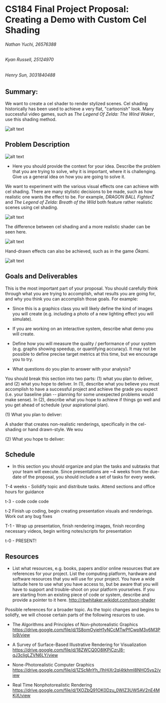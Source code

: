 # CS184 Final Project Proposal: Creating a Demo with Custom Cel Shading

###### Nathan Yuchi, 26576388
###### Kyan Russell, 25124970
###### Henry Sun, 3031840488

## Summary: 

We want to create a cel shader to render stylized scenes. Cel shading historically has been used to achieve a very flat, "cartoonish" look. Many successful video games, such as *The Legend Of Zelda: The Wind Waker*,  use this shading method.

![alt text](https://forums.unrealengine.com/filedata/fetch?id=1076570&d=1507083411 "Logo Title Text 1")

## Problem Description

![alt text](https://upload.wikimedia.org/wikipedia/commons/8/8a/Celshading_teapot_large.png "Logo Title Text 1")

- Here you should provide the context for your idea. Describe the problem that you are trying to solve, why it is important, where it is challenging. Give us a general idea on how you are going to solve it.

We want to experiment with the various visual effects one can achieve with cel shading. There are many stylistic decisions to be made, such as how realistic one wants the effect to be. For example, *DRAGON BALL FighterZ* and *The Legend of Zelda: Breath of the Wild* both feature rather realistic scenes using cel shading.

![alt text](https://uproxx.files.wordpress.com/2018/01/dragon-ball-fighterz.jpg?quality=95 "Logo Title Text 1")

The difference between cel shading and a more realistic shader can be seen here.

![alt text](https://i.kinja-img.com/gawker-media/image/upload/s--R-_JyTsw--/c_scale,fl_progressive,q_80,w_800/unrit4bhz2pejh2fvkzv.jpg "Logo Title Text 1")

Hand-drawn effects can also be achieved, such as in the game *Ōkami*.

![alt text](https://hdwallsbox.com/wallpapers/l/1920x1080/56/video-games-artistic-okami-cell-shaded-1920x1080-55193.jpg "Logo Title Text 1")






## Goals and Deliverables

This is the most important part of your proposal. You should carefully think through what you are trying to accomplish, what results you are going for, and why you think you can accomplish those goals. For example:

- Since this is a graphics class you will likely define the kind of images you will create (e.g. including a photo of a new lighting effect you will simulate).

- If you are working on an interactive system, describe what demo you will create.

- Define how you will measure the quality / performance of your system (e.g. graphs showing speedup, or quantifying accuracy). It may not be possible to define precise target metrics at this time, but we encourage you to try.

- What questions do you plan to answer with your analysis?

You should break this section into two parts: (1) what you plan to deliver, and (2) what you hope to deliver. In (1), describe what you believe you must accomplish to have a successful project and achieve the grade you expect (i.e. your baseline plan -- planning for some unexpected problems would make sense). In (2), describe what you hope to achieve if things go well and you get ahead of schedule (your aspirational plan).

(1) What you plan to deliver:

A shader that creates non-realistic renderings, specifically in the cel-shading or hand drawn-style.  We wou

(2) What you hope to deliver:

## Schedule

- In this section you should organize and plan the tasks and subtasks that your team will execute. Since presentations are ~4 weeks from the due-date of the proposal, you should include a set of tasks for every week.

T-4 weeks - Solidify topic and distribute tasks.  Attend sections and office hours for guidance

t-3 - code code code

t-2 Finish up coding, begin creating presentation visuals and renderings.  Work out any bug fixes

T-1 - Wrap up presentation, finish rendering images, finish recording necessary videos, begin writing notes/scripts for presentation

t-0 - PRESENT!

## Resources

- List what resources, e.g. books, papers and/or online resources that are references for your project. List the computing platform, hardware and software resources that you will use for your project. You have a wide latitude here to use what you have access to, but be aware that you will have to support and trouble-shoot on your platform yourselves. If you are starting from an existing piece of code or system, describe and provide a pointer to it here.
<http://rbwhitaker.wikidot.com/toon-shader>


Possible references for a broader topic.  As the topic changes and begins to solidfy, we will choose certain parts of the following resurces to use.

- The Algorithms and Principles of Non-photorealistic Graphics
<https://drive.google.com/file/d/1S8omOyieH1yNCcMTwPfCwpM3v6M3PIo9/view>

- A Survey of Surface-Based Illustrative Rendering for Visualization
<https://drive.google.com/file/d/18ZWCQ0O8IKPiCzrJ8-qJ3cligLZVN6LY/view>

- None-Photorealistic Computer Graphics
<https://drive.google.com/file/d/1ZScMnYh_l1hHiXr2ql4tkhmI8NHO5vs2/view>

- Real Time Nonphotorealistic Rendering
<https://drive.google.com/file/d/1XOZbQ91OK0Dzu_0WIZ3UW5AV2nE4MKjX/view>




